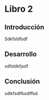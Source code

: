 # Libro 2

## Introducción

Sdkfsldfsdf

## Desarrollo

sdfsldkfjsdf

## Conclusión

sdlkfsdlfksdlffsd


